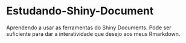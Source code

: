 # Estudando-Shiny-Document
Aprendendo a usar as ferramentas do Shiny Documents. Pode ser suficiente para dar a interatividade que desejo aos meus Rmarkdown.
